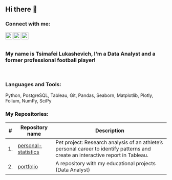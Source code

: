 ## Hi there 👋

### Connect with me:
[<img align="left" alt="tsimaf | linkedin" width="22px" src="https://cdn.jsdelivr.net/npm/simple-icons@3.13.0/icons/linkedin.svg" />][linkedin]
[<img align="left" alt="tsimaf | telegram" width="22px" src="https://cdn.jsdelivr.net/npm/simple-icons@3.13.0/icons/telegram.svg" />][telegram]
[<img align="left" alt="tsimaf | instagram" width="22px" src="https://cdn.jsdelivr.net/npm/simple-icons@v3/icons/instagram.svg" />][instagram]
<br />
<br />

### My name is Tsimafei Lukashevich, I'm a Data Analyst and a former professional football player!
<br />

### Languages and Tools:
Python, PostgreSQL, Tableau, Git, Pandas, Seaborn, Matplotlib, Plotly, Folium, NumPy, SciPy
<br />

### My Repositories:
| #    | Repository name                | Description                                                    |
| ---- | ------------------------------------------------------------ | ------------------------------------------------------------ |
| 1.| [personal-statistics](https://github.com/tsimaf/personal-statistics) | Pet project: Research analysis of an athlete’s personal career to identify patterns and create an interactive report in Tableau. |
| 2.| [portfolio](https://github.com/tsimaf/portfolio) | A repository with my educational projects (Data Analyst) |


[linkedin]: https://www.linkedin.com/in/tsimaf/
[telegram]: https://t.me/tsimlu
[instagram]: https://www.instagram.com/timalukashevich/
